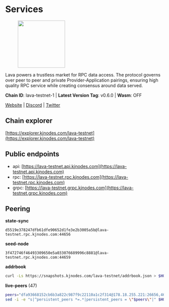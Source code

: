 # Services

<figure><img src="https://raw.githubusercontent.com/kj89/testnet_manuals/main/pingpub/logos/lava.png" width="150" alt=""><figcaption></figcaption></figure>

Lava powers a trustless market for RPC data access. The protocol  governs over peer to peer and private Provider-Application pairings,  ensuring high quality RPC service while creating consensus around data served.

**Chain ID**: lava-testnet-1 | **Latest Version Tag**: v0.6.0 | **Wasm**: OFF

[Website](https://lavanet.xyz) | [Discord](https://discord.com/invite/Tbk5NxTCdA) | [Twitter](https://twitter.com/lavanetxyz)




## Chain explorer
[https://explorer.kjnodes.com/lava-testnet](https://explorer.kjnodes.com/lava-testnet)

## Public endpoints

* api: [https://lava-testnet.api.kjnodes.com](https://lava-testnet.api.kjnodes.com)
* rpc: [https://lava-testnet.rpc.kjnodes.com](https://lava-testnet.rpc.kjnodes.com)
* grpc: [https://lava-testnet.grpc.kjnodes.com](https://lava-testnet.grpc.kjnodes.com)

## Peering

**state-sync**

```text
d5519e378247dfb61dfe90652d1fe3e2b3005a5b@lava-testnet.rpc.kjnodes.com:44656
```

**seed-node**

```text
3f472746f46493309650e5a033076689996c8881@lava-testnet.rpc.kjnodes.com:44659
```

**addrbook**
```bash
curl -Ls https://snapshots.kjnodes.com/lava-testnet/addrbook.json > $HOME/.lava/config/addrbook.json
```

**live-peers** (47)
```bash
peers="dfa93668152cb6b3a822c987f9c22110a1c2f314@178.18.255.221:26656,4634ca7cefe997035440df1095915ed255e81296@49.12.189.98:26656,8a089094624f27698f365402a059b8b810532805@207.180.229.129:26656,14ae45e7f2ff7491cfa686a8fcac7cc095bc38ff@213.239.217.52:39656,b62eb3baed171ab5654292e5e35d56a1287693c9@45.32.66.24:26656,5c2a752c9b1952dbed075c56c600c3a79b58c395@185.16.39.172:27066,11a19d02406bee18a39e782f606d710d353de428@210.75.253.161:26656,f00678dae0448ca33974a359bb1986e52b7ac19f@43.153.32.148:26656,f0679f7ee5038bb29d7cf1b823a44d6539484184@107.175.179.100:26656,a2afdc48785be73f208af349e78d632b5556cc01@5.75.226.151:26656,c69864d1c6dd7132f2f65eafec6e6828938c5c8d@37.221.198.252:26666,9a151159039fd8abce61ddb21e5342605787792b@5.75.228.39:26656,c0efea9152aed75fcf3022b8af45243818c59d6a@49.12.13.104:26656,944389dd08321247c8ad687d904591a3d73d16c6@173.249.38.130:26656,3173b2d34ce415ee9a1bf08646d85688bf49e299@5.189.186.222:36656,e1383b216c42acc842193c5ac7321ce6c0d73db0@78.47.37.142:26656,e83c0fdeb2b0e258bb559d657d0907b63635127a@159.69.149.85:26656,4732ed188fbe7603f81d9f4c825397277bb72217@5.75.235.195:26656,370ae92bd28701e0c1d8dc912ccf0d40fe0db3d5@157.90.245.166:26656,e268a2ce255d51a93e6ec89ee73c233bbaec70f4@49.12.185.46:26656,4ad3f3731073a016fa0c99118b2a5a2d313928f5@207.180.233.148:26656,c5c98017339ce6d4d5d2a4fd0fb1aaeb966ef0f7@65.108.124.57:36656,d5ad7ae6caf54ef20a6dc04d30a55caac6c540c9@5.61.41.138:26656,94bba76f57bc30a6c0afa4ca10cd54d0b247569d@38.242.221.85:26656,1598a86c04a64d17fa15a07eb201f50c5d760842@75.119.136.106:26656,877fb1670209bc2a347d7755388b677b330e98ea@95.216.9.42:26656,fdc3bd914360b1be8ee2e9f4a447223830527497@78.46.36.203:26656,c83d7b205b2e80bd9a33c13161bd39d520988455@38.242.139.189:26656,ab924e7944c332bd1b52c8733e262bbdd33cb5ac@116.202.165.53:26656,5e8d65796d939fc16fa0c955dfbd16c9c519606b@222.71.35.43:26656,d9abc551547563e9a45160adc070b8bb42fc7d62@75.119.134.69:29656,2cb465a7c919321978f89701b4ae07ac505f7ad8@194.163.184.228:26656,cba6347ac83120324c34514d383f3e9835ac15e9@5.75.139.114:26656,1550fe479ee2dcfa35f7dcd2c66f37a50d34b0e3@178.63.132.243:2237,6f1f1414c63e9ffca9cb59fe4c847580da2020d6@109.123.235.222:10104,ef6e9620807e7e4614fd8e02722f8075ec277544@199.175.98.122:26656,1829486da26d7b88fb2a921798bb70f9218fc052@14.191.217.215:26656,ade02cddf71489b79a2054a7c6ba2cab8a0abb18@185.163.125.232:26656,ddafabd9760011a797952ab62c50b758f83ea7ca@65.109.112.20:11144,aebbf38433cc38ed3aad0bb5f2aa567797df78da@46.8.210.144:26756,f30d07170a092f82702e3c12334fa9fd828b71c6@168.119.124.130:47656,aa5c52f79bdf256a5581b8fd396e2180fb523b2c@178.18.247.249:38656,e5f324d671e8bba44cd8eef2cb5b6e46ccf4f95a@65.108.199.120:60756,4e96723af8feb8a515573a7b9391e7bf7d562480@194.163.162.155:26656,bdfa8dd1b903e999e7dda62ab417daaa57fca3fc@217.76.58.177:44656,35f9c3d2825b05a2aded66e9de66102507e6ca0f@207.180.210.152:26656,d5519e378247dfb61dfe90652d1fe3e2b3005a5b@65.109.68.190:44656"
sed -i -e "s|^persistent_peers *=.*|persistent_peers = \"$peers\"|" $HOME/.lava/config/config.toml
```
